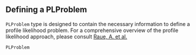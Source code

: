 ## Defining a PLProblem

`PLProblem` type is designed to contain the necessary information to define a profile likelihood problem. For a comprehensive overview of the profile likelihood approach, please consult [Raue, A. et al.](https://academic.oup.com/bioinformatics/article/25/15/1923/213246)

```@docs; canonical=false
PLProblem
```